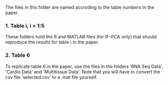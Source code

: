 The files in this folder are named accroding to the table numbers in the paper.

### 1. Table i, i = 1:5

These folders hold the R and MATLAB files (for IF-PCA only) that should reproduce the results for table i in the paper.

### 2. Table 6

To replicate table 6 in the paper, use the files in the folders 'RNA Seq Data', 'Cardio Data' and 'Multitissue Data'. Note that you will have to convert the csv file 'selected.csv' to a .mat file yourself.
